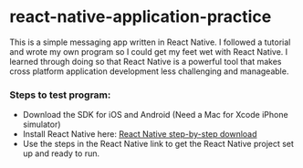 react-native-application-practice
=================================

This is a simple messaging app written in React Native. I followed a tutorial
and wrote my own program so I could get my feet wet with React Native. I learned
through doing so that React Native is a powerful tool that makes cross platform
application development less challenging and manageable.

### Steps to test program:

  * Download the SDK for iOS and Android (Need a Mac for Xcode iPhone simulator)
  * Install React Native here: [React Native step-by-step download](https://facebook.github.io/react-native/)
  * Use the steps in the React Native link to get the React Native project set
    up and ready to run.
